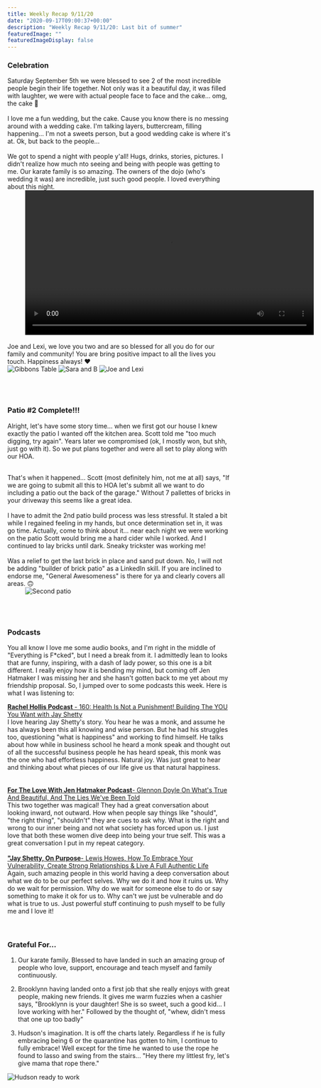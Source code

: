```yaml
---
title: Weekly Recap 9/11/20
date: "2020-09-17T09:00:37+00:00"
description: "Weekly Recap 9/11/20: Last bit of summer"
featuredImage: ""
featuredImageDisplay: false
---
```


### Celebration

<div class="split">
<div>
Saturday September 5th we were blessed to see 2 of the most incredible people begin their life together. Not only was it a beautiful day, it was filled with laughter, we were with actual people face to face and the cake... omg, the cake 🤤
<br /><br />
I love me a fun wedding, but the cake. Cause you know there is no messing around with a wedding cake. I'm talking layers, buttercream, filling happening... I'm not a sweets person, but a good wedding cake is where it's at. Ok, but back to the people...
<br />
<br />
We got to spend a night with people y'all! Hugs, drinks, stories, pictures. I didn't realize how much nto seeing and being with people was getting to me. Our karate family is so amazing. The owners of the dojo (who's wedding it was) are incredible, just such good people. I loved everything about this night. 
</div>

<div style="min-width: 220px; margin-left: 40px">
  <video height="325" controls autoplay>
    <source src="sunglasses.mov" type="video/mp4">
  </video>
</div>
</div>

<br />
Joe and Lexi, we love you two and are so blessed for all you do for our family and community! You are bring positive impact to all the lives you touch. Happiness always! ❤️

<div id="photos">
  <img src='./sunglasses and flowers.jpeg' alt='Gibbons Table'/>
  <img src='./sara and B.jpeg' alt='Sara and B' />
  <img src='./joe and lexi.jpeg' alt='Joe and Lexi' />
</div>
<br />
<br />
<br />

### Patio #2 Complete!!!

Alright, let's have some story time... when we first got our house I knew exactly the patio I wanted off the kitchen area. Scott told me "too much digging, try again". Years later we compromised (ok, I mostly won, but shh, just go with it). So we put plans together and were all set to play along with our HOA.
<br />
<br />
<div class="split">
<div>
That's when it happened... Scott (most definitely him, not me at all) says, "If we are going to submit all this to HOA let's submit all we want to do including a patio out the back of the garage." Without 7 pallettes of bricks in your driveway this seems like a great idea. 
<br />
<br />
I have to admit the 2nd patio build process was less stressful. It staled a bit while I regained feeling in my hands, but once determination set in, it was go time. Actually, come to think about it... near each night we were working on the patio Scott would bring me a hard cider while I worked. And I continued to lay bricks until dark. Sneaky trickster was working me! 
<br />
<br />
Was a relief to get the last brick in place and sand put down. No, I will not be adding "builder of brick patio" as a LinkedIn skill. If you are inclined to endorse me, "General Awesomeness" is there for ya and clearly covers all areas. 🙃 
</div>
<div style="min-width: 230px; margin-left: 40px"><img src='./brick-patio-garage.jpeg' alt="Second patio"/></div>
</div>
<br />
<br />
<br />

### Podcasts

You all know I love me some audio books, and I'm right in the middle of "Everything is F*cked", but I need a break from it. I admittedly lean to looks that are funny, inspiring, with a dash of lady power, so this one is a bit different. I really enjoy how it is bending my mind, but coming off Jen Hatmaker I was missing her and she hasn't gotten back to me yet about my friendship proposal. So, I jumped over to some podcasts this week. Here is what I was listening to:

<a href="https://podcasts.apple.com/us/podcast/160-health-is-not-punishment-building-you-you-want/id1245763628?i=1000489712146" target="_blank" rel="noopener">**Rachel Hollis Podcast** - 160: Health Is Not a Punishment! Building The YOU You Want with Jay Shetty</a><br/>I love hearing Jay Shetty's story. You hear he was a monk, and assume he has always been this all knowing and wise person. But he had his struggles too, questioning "what is happiness" and working to find himself. He talks about how while in business school he heard a monk speak and thought out of all the successful business people he has heard speak, this monk was the one who had effortless happiness. Natural joy. Was just great to hear and thinking about what pieces of our life give us that natural happiness.  
<br />
<br />
<a href="https://jenhatmaker.com/podcast/series-26/glennon-doyle-on-whats-true-and-beautiful-and-the-lies-weve-been-told/" target="_blank" rel="noopener">**For The Love With Jen Hatmaker Podcast**- Glennon Doyle On What's True And Beautiful, And The Lies We've Been Told</a><br/>This two together was magical! They had a great conversation about looking inward, not outward. How when people say things like "should", "the right thing", "shouldn't" they are cues to ask why. What is the right and wrong to our inner being and not what society has forced upon us. I just love that both these women dive deep into being your true self. This was a great conversation I put in my repeat category. 
<br />
<br />
<a href="https://jayshetty.me/podcast/lewis-howes-on-how-to-embrace-your-vulnerability-create-strong-relationships-live-a-full-authentic-life/" target="_blank" rel="noopener">**"Jay Shetty, On Purpose**- Lewis Howes, How To Embrace Your Vulnerability, Create Strong Relationships & Live A Full Authentic Life</a><br/>Again, such amazing people in this world having a deep conversation about what we do to be our perfect selves. Why we do it and how it ruins us. Why do we wait for permission. Why do we wait for someone else to do or say something to make it ok for us to. Why can't we just be vulnerable and do what is true to us. Just powerful stuff continuing to push myself to be fully me and I love it!
<br />
<br />
<br />

### Grateful For...

1. Our karate family. Blessed to have landed in such an amazing group of people who love, support, encourage and teach myself and family continuously. 

2. Brooklynn having landed onto a first job that she really enjoys with great people, making new friends. It gives me warm fuzzies when a cashier says, "Brooklynn is your daughter! She is so sweet, such a good kid... I love working with her." Followed by the thought of, "whew, didn't mess that one up too badly"

   
3. Hudson's imagination. It is off the charts lately. Regardless if he is fully embracing being 6 or the quarantine has gotten to him, I continue to fully embrace! Well except for the time he wanted to use the rope he found to lasso and swing from the stairs... "Hey there my littlest fry, let's give mama that rope there."
<div class="photo"><img src='./hudson ready to work.jpeg' alt='Hudson ready to work'/></div>